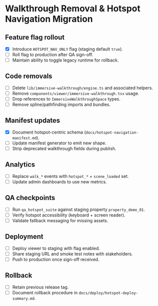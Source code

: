 # Walkthrough Removal & Hotspot Navigation Migration

## Feature flag rollout
- [x] Introduce `HOTSPOT_NAV_ONLY` flag (staging default `true`).
- [ ] Roll flag to production after QA sign-off.
- [ ] Maintain ability to toggle legacy runtime for rollback.

## Code removals
- [ ] Delete `lib/immersive-walkthrough/engine.ts` and associated helpers.
- [ ] Remove `components/viewer/immersive-walkthrough.tsx` usage.
- [ ] Drop references to `ImmersiveWalkthroughSpace` types.
- [ ] Remove spline/pathfinding imports and bundles.

## Manifest updates
- [x] Document hotspot-centric schema (`docs/hotspot-navigation-manifest.md`).
- [ ] Update manifest generator to emit new shape.
- [ ] Strip deprecated walkthrough fields during publish.

## Analytics
- [ ] Replace `walk_*` events with `hotspot_*` + `scene_loaded` set.
- [ ] Update admin dashboards to use new metrics.

## QA checkpoints
- [ ] Run `qa_hotspot_suite` against staging property `property_demo_01`.
- [ ] Verify hotspot accessibility (keyboard + screen reader).
- [ ] Validate fallback messaging for missing assets.

## Deployment
- [ ] Deploy viewer to staging with flag enabled.
- [ ] Share staging URL and smoke test notes with stakeholders.
- [ ] Push to production once sign-off received.

## Rollback
- [ ] Retain previous release tag.
- [ ] Document rollback procedure in `docs/deploy/hotspot-deploy-summary.md`.
